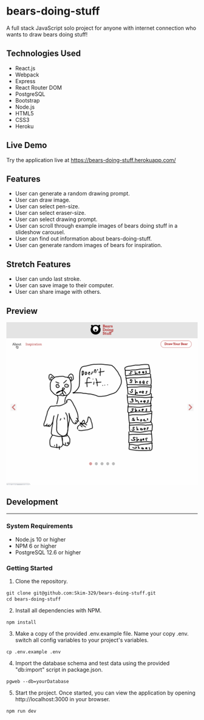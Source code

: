 # bears-doing-stuff

A full stack JavaScript solo project for anyone with internet connection who wants to draw bears doing stuff!

## Technologies Used

- React.js
- Webpack
- Express
- React Router DOM
- PostgreSQL
- Bootstrap
- Node.js
- HTML5
- CSS3
- Heroku

## Live Demo

Try the application live at https://bears-doing-stuff.herokuapp.com/

## Features

- User can generate a random drawing prompt.
- User can draw image.
- User can select pen-size.
- User can select eraser-size.
- User can select drawing prompt.
- User can scroll through example images of bears doing stuff in a slideshow carousel.
- User can find out information about bears-doing-stuff.
- User can generate random images of bears for inspiration.

## Stretch Features

- User can undo last stroke.
- User can save image to their computer.
- User can share image with others.

## Preview

![Bears Doing Stuff demo](bears-doing-stuff.gif)

## Development

---

### System Requirements

- Node.js 10 or higher
- NPM 6 or higher
- PostgreSQL 12.6 or higher

### Getting Started

1. Clone the repository.

```shell
git clone git@github.com:Skim-329/bears-doing-stuff.git
cd bears-doing-stuff
```

2. Install all dependencies with NPM.

```shell
npm install
```

3. Make a copy of the provided .env.example file. Name your copy .env.
   switch all config variables to your project's variables.

```shell
cp .env.example .env
```

4. Import the database schema and test data using the provided "db:import" script in package.json.

```shell
pgweb --db=yourDatabase
```

5. Start the project. Once started, you can view the application by opening http://localhost:3000 in your browser.

```shell
npm run dev
```

